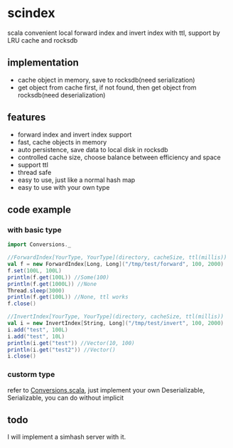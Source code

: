 # scindex
scala convenient local forward index and invert index with ttl, support by LRU cache and rocksdb

## implementation
* cache object in memory, save to rocksdb(need serialization)
* get object from cache first, if not found, then get object from rocksdb(need deserialization)

## features

* forward index and invert index support
* fast, cache objects in memory
* auto persistence, save data to local disk in rocksdb
* controlled cache size, choose balance between efficiency and space
* support ttl
* thread safe
* easy to use, just like a normal hash map
* easy to use with your own type

## code example

### with basic type

```scala
import Conversions._

//ForwardIndex[YourType, YourType](directory, cacheSize, ttl(millis))
val f = new ForwardIndex[Long, Long]("/tmp/test/forward", 100, 2000)
f.set(100L, 100L)
println(f.get(100L)) //Some(100)
println(f.get(1000L)) //None
Thread.sleep(3000)
println(f.get(100L)) //None, ttl works
f.close()

//InvertIndex[YourType, YourType](directory, cacheSize, ttl(millis))
val i = new InvertIndex[String, Long]("/tmp/test/invert", 100, 2000)
i.add("test", 100L)
i.add("test", 10L)
println(i.get("test")) //Vector(10, 100)
println(i.get("test2")) //Vector()
i.close()
```

### custorm type

refer to [Conversions.scala](https://github.com/dup8/scindex/blob/master/src/main/scala/com/scindex/Conversions.scala), just implement your own Deserializable, Serializable, you can do without implicit

## todo

I will implement a simhash server with it.
